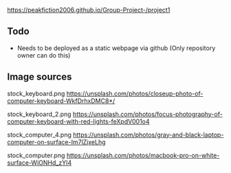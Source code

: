 https://peakfiction2006.github.io/Group-Project-/project1
## Todo
+ Needs to be deployed as a static webpage via github (Only repository owner can do this)

## Image sources

stock_keyboard.png https://unsplash.com/photos/closeup-photo-of-computer-keyboard-WkfDrhxDMC8*/

stock_keyboard_2.png https://unsplash.com/photos/focus-photography-of-computer-keyboard-with-red-lights-feXpdV001o4


stock_computer_4.png https://unsplash.com/photos/gray-and-black-laptop-computer-on-surface-Im7lZjxeLhg

stock_computer.png https://unsplash.com/photos/macbook-pro-on-white-surface-WiONHd_zYI4